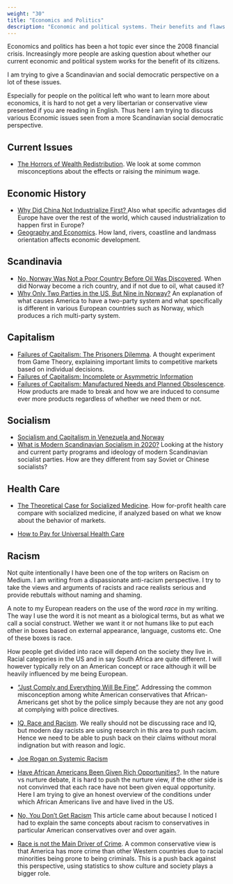 ```yaml
---
weight: "30"
title: "Economics and Politics"
description: "Economic and political systems. Their benefits and flaws."
---
```


Economics and politics has been a hot topic ever since the 2008 financial crisis. Increasingly more people are asking question about whether our current economic and political system works for the benefit of its citizens.

I am trying to give a Scandinavian and social democratic perspective on a lot of these issues.

Especially for people on the political left who want to learn more about economics, it is hard to not get a very libertarian or conservative view presented if you are reading in English. Thus here I am trying to discuss various Economic issues seen from a more Scandinavian social democratic perspective.


## Current Issues
- [The Horrors of Wealth Redistribution](https://medium.com/@Jernfrost/the-horrors-of-wealth-redistribution-67ffd0a3943d). We look at some common misconceptions about the effects or raising the minimum wage.

## Economic History

- [Why Did China Not Industrialize First?
](https://medium.com/@Jernfrost/why-didnt-china-become-the-world-superpower-37408d6d0616) Also what specific advantages did Europe have over the rest of the world, which caused industrialization to happen first in Europe?
- [Geography and Economics](https://medium.com/@Jernfrost/geography-and-economics-89ebdcfbce0). How land, rivers, coastline and landmass orientation affects economic development. 

## Scandinavia
- [No, Norway Was Not a Poor Country Before Oil Was Discovered](https://medium.com/@Jernfrost/no-norway-was-not-a-poor-country-before-oil-was-discovered-b58dd365e5). When did Norway become a rich country, and if not due to oil, what caused it?
- [Why Only Two Parties in the US, But Nine in Norway?](https://medium.com/@Jernfrost/why-only-two-parties-in-the-us-but-nine-in-norway-e85b2e2112c2) An explanation of what causes America to have a two-party system and what specifically is different in various European countries such as Norway, which produces a rich multi-party system.

## Capitalism
- [Failures of Capitalism: The Prisoners Dilemma](https://medium.com/@Jernfrost/failures-of-capitalism-the-prisoners-dilemma-ece6cdc80ee). A thought experiment from Game Theory, explaining important limits to competitive markets based on individual decisions.
- [Failures of Capitalism: Incomplete or Asymmetric Information](https://medium.com/@Jernfrost/failures-of-capitalism-incomplete-or-asymmetric-information-b9ca91c98377)
- [Failures of Capitalism: Manufactured Needs and Planned Obsolescence](https://medium.com/@Jernfrost/failures-of-capitalism-manufactured-needs-and-planned-obsolescence-b5a2740ab6f3). How products are made to break and how we are induced to consume ever more products regardless of whether we need them or not.

## Socialism
- [Socialism and Capitalism in Venezuela and Norway](https://medium.com/@Jernfrost/socialism-and-capitalism-in-venezuela-and-norway-c864c7a59e8b)
- [What is Modern Scandinavian Socialism in 2020?](https://medium.com/@Jernfrost/what-is-modern-scandinavian-socialism-504e70de93f4) Looking at the history and current party programs and ideology of modern Scandinavian socialist parties. How are they different from say Soviet or Chinese socialists?

## Health Care
- [The Theoretical Case for Socialized Medicine](https://medium.com/@Jernfrost/the-theoretical-case-for-socialized-medicine-e5e1e95e61be). How for-profit health care compare with socialized medicine, if analyzed based on what we know about the behavior of markets.

- [How to Pay for Universal Health Care](https://medium.com/@Jernfrost/how-to-pay-for-universal-health-care-7a092ca99b26)

## Racism
Not quite intentionally I have been one of the top writers on Racism on Medium. I am writing from a dispassionate anti-racism perspective. I try to take the views and arguments of racists and race realists serious and provide rebuttals without naming and shaming.

A note to my European readers on the use of the word *race* in my writing. The way I use the word it is not meant as a biological terms, but as what we call a social construct. Wether we want it or not humans like to put each other in boxes based on external appearance, language, customs etc. One of these boxes is race.

How people get divided into race will depend on the society they live in. Racial categories in the US and in say South Africa are quite different. I will however typically rely on an American concept or race although it will be heavily influenced by me being European.

- [“Just Comply and Everything Will Be Fine”](https://medium.com/@Jernfrost/just-comply-and-everything-will-be-fine-31a19f03434e). Addressing the common misconception among white American conservatives that African-Americans get shot by the police simply because they are not any good at complying with police directives. 

- [IQ, Race and Racism](https://medium.com/@Jernfrost/iq-race-and-racism-1e4eeb1c5ef2). We really should not be discussing race and IQ, but modern day racists are using research in this area to push racism. Hence we need to be able to push back on their claims without moral indignation but with reason and logic.

- [Joe Rogan on Systemic Racism](https://medium.com/@Jernfrost/joe-rogan-on-systemic-racism-9179d0c0752a)

- [Have African Americans Been Given Rich Opportunities?](https://medium.com/@Jernfrost/have-african-americans-been-given-rich-opportunities-ec034c032dc7). In the nature vs nurture debate, it is hard to push the nurture view, if the other side is not convinved that each race have not been given equal opportunity. Here I am trying to give an honest overview of the conditions under which African Americans live and have lived in the US.

- [No, You Don’t Get Racism](https://medium.com/@Jernfrost/no-you-dont-get-racism-226ee7c69a1b) This article came about because I noticed I had to explain the same concepts about racism to conservatives in particular American conservatives over and over again.

- [Race is not the Main Driver of Crime](https://medium.com/@Jernfrost/race-is-not-the-main-driver-of-crime-c4d3b7a4e7da). A common conservative view is that America has more crime than other Western countries due to racial minorities being prone to being criminals. This is a push back against this perspective, using statistics to show culture and society plays a bigger role.
